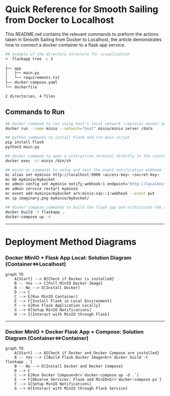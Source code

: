 # Quick Reference for Smooth Sailing from Docker to Localhost

This README.md contains the relevant commands to preform the actions taken in Smooth Sailing from Docker to Localhost, the article demonstrates how to connect a docker container to a flask app service. 

```bash
## example of the directory structure for visualization
➜  flaskapp tree -L 2
.
├── app
│   ├── main.py
│   └── requirements.txt
├── docker-compose.yaml
└── dockerfile

2 directories, 4 files
```
## Commands to Run
```bash
## docker command to run using host's local network (replaces docker port mapping)
docker run --name minio --network="host" minio/minio server /data

## python commands to install Flask and run main script
pip install Flask
python3 main.py

## docker command to open a interactive terminal directly in the running minio bucket
docker exec -it minio /bin/sh

## minio mc commands to setup and test the event notification webhook
mc alias set myminio http://localhost:9000 <access-key> <secret-key>
mc mb myminio/mybucket
mc admin config set myminio notify_webhook:1 endpoint="http://localhost:5000/minio_event"
mc admin service restart myminio
mc event add myminio/mybucket arn:minio:sqs::1:webhook --event put
mc cp imaginary.png myminio/mybucket/

## docker compose commands to build the flask app and orchistrate the containers deployment
docker build -t flaskapp .
docker-compose up -d
```
---

# Deployment Method Diagrams

### Docker MinIO + Flask App Local: Solution Diagram (Container<=>Localhost)
```mermaid
graph TD
    A[Start] --> B{Check if Docker is installed}
    B -- Yes --> C[Pull MinIO Docker Image]
    B -- No --> D[Install Docker]
    D --> C
    C --> E[Run MinIO Container]
    E --> F[Install Flask in Local Environment]
    F --> G[Run Flask Application Locally]
    G --> H[Setup MinIO Notifications]
    H --> I[Interact with MinIO through Flask]
```
---

### Docker MinIO + Docker Flask App + Compose: Solution Diagram (Container<=>Container)

```mermaid
graph TD
    A[Start] --> B{Check if Docker and Docker Compose are installed}
    B -- Yes --> C[Build Flask Docker Image<br>`docker build -t flaskapp .`]
    B -- No --> D[Install Docker and Docker Compose]
    D --> C
    C --> E[Run Docker Compose<br>`docker-compose up -d .`]
    E --> F[Observe Services: Flask and MinIO<br>`docker-compose ps`]
    F --> G[Setup MinIO Notifications]
    G --> H[Interact with MinIO through Flask Service]
```
